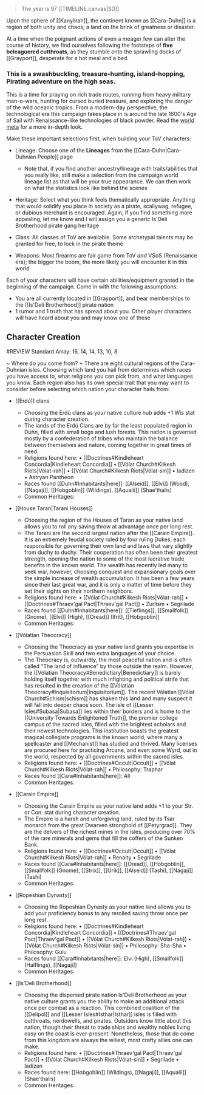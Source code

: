 > The year is 97 [[TIMELINE.canvas|SD]]

Upon the sphere of [[Kanyiirah]], the continent known as [[Cara-Duhn]] is a region of both unity and chaos; a land on the brink of greatness or disaster. 

At a time when the poignant actions of even a meager few can alter the course of history, we find ourselves following the footsteps of **five beleaguered cutthroats**, as they stumble onto the sprawling docks of [[Grayport]], desperate for a hot meal and a bed.


### This is a swashbuckling, treasure-hunting, island-hopping, Pirating adventure on the high seas.

This is a time for praying on rich trade routes, running from heavy military man-o-wars, hunting for cursed buried treasure, and exploring the danger of the wild oceanic tropics. From a modern-day perspective, the technological era this campaign takes place in is around the late 1600's Age of Sail with Renaissance-like technologies of black powder. Read the [world meta](https://www.worldanvil.com/w/kanyiirah-jrpryer/meta) for a more in-depth look.   
  
Make these important selections first, when building your ToV characters:

- Lineage: Choose one of the **Lineages** from the [[Cara-Duhn|Cara-Duhnian People]] page
	- Note that, if you find another ancestry/lineage with traits/abilities that you really like, still make a selection from the campaign world lineage list as that will be your true appearance. We can then work on what the statistics look like behind the scenes

- Heritage: Select what you think feels thematically appropriate. Anything that would solidify you place in society as a pirate, scallywag, refugee, or dubious merchant is encouraged. Again, if you find something more appealing, let me know and I will assign you a generic Is'Deli Brotherhood pirate gang heritage

- Class: All classes of ToV are available. Some archetypal talents may be granted for free, to lock in the pirate theme

- Weapons: Most firearms are fair game from ToV _and_ VSoS (Renaissance era); the bigger the boom, the more likely you will encounter it in this world


Each of your characters will have certain abilities/equipment granted in the beginning of the campaign. Come in with the following assumptions:
- You are all currently located in [[Grayport]], and bear memberships to the [[Is'Deli Brotherhood]] pirate nation
- 1 rumor and 1 truth that has spread about you. Other player characters will have heard about you and may know one of these

## Character Creation
#REVIEW 
Standard Array: 16, 14, 14, 13, 10, 8

~ Where do you come from? ~
There are eight cultural regions of the Cara-Duhnian isles. Choosing which land you hail from determines which races you have access to, what religions you can pick from, and what languages you know. Each region also has its own special trait that you may want to consider before selecting which nation your character hails from:

- [[Erdú]] clans
	- Choosing the Erdú clans as your native culture hub adds +1 Wis stat during character creation. 
	- The lands of the Erdú Clans are by far the least populated region in Duhn, filled with small bogs and lush forests. This nation is governed mostly by a confederation of tribes who maintain the balance between themselves and nature, coming together in great times of need. 
	- Religions found here: • [[Doctrines#Kindleheart Concordia|Kindleheart Concordia]] • [[Vólat Church#Kilkesh Riots|Vólat-rah]] • [[Vólat Church#Kilkesh Riots|Vólat-sin]] • Iadizen • Astryan Pantheon
	- Races found [[Duhn#Inhabitants|here]]: [[Alseid]], [[Elvi]] (Wood), [[Nagaji]], [[Hobgoblin]] (Wildings), [[Aqualii]] (Shae’thalis)
	- Common Heritages:

- [[House Taran|Tarani Houses]] 
	- Choosing the region of the Houses of Taran as your native land allows you to roll any saving throw at advantage once per long rest.
	- The Tarani are the second largest nation after the [[Carain Empire]]. It is an extremely feudal society ruled by four ruling Dukes, each responsible for governing their own land and laws that vary slightly from duchy to duchy. Their cooperation has often been their greatest strength, opening the nation to some of the most lucrative trade benefits in the known world. The wealth has recently led many to seek war, however, choosing conquest and expansionary goals over the simple increase of wealth accumulation. It has been a few years since their last great war, and it is only a matter of time before they set their sights on their northern neighbors. 
	- Religions found here: • [[Vólat Church#Kilkesh Riots|Vólat-rah]] • [[Doctrines#Thraev'gal Pact|Thraev'gal Pact]] • Zurlism • Segrilade 
	- Races found [[Duhn#Inhabitants|here]]: [[Tieflings]], [[Smallfolk]] (Gnome), [[Elvi]] (High), [[Oread]] (Ifrit), [[Hobgoblin]]
	- Common Heritages:

- [[Vólatian Theocracy]]
	- Choosing the Theocracy as your native land grants you expertise in the Persuasion Skill and two extra languages of your choice. 
	- The Theocracy is, outwardly, the most peaceful nation and is often called “The land of influence” by those outside the realm. However, the [[Vólatian Theocracy#Benedictiary|Benedictiary]] is barely holding itself together with much infighting and political strife that has resulted in the creation of the [[Vólatian Theocracy#Inquisitorium|Inquisitorium]]. The recent Vólatian [[Vólat Church#Schism|schism]] has shaken this land and many suspect it will fall into deeper chaos soon. The isle of [[Lesser Isles#Subasa|Subasa]] lies within their borders and is home to the [[University Towards Enlightened Truth]], the premier college campus of the sacred isles, filled with the brightest scholars and their newest technologies. This institution boasts the greatest magical collegiate programs is the known world, where many a spellcaster and [[Mechanist]] has studied and thrived. Many licenses are procured here for practicing Arcane, and even some Wyrd, out in the world, respected by all governments within the sacred isles. 
	- Religions found here: • [[Doctrines#Occult|Occult]] • [[Vólat Church#Kilkesh Riots|Vólat-rah]] • Philosophy: Traphar 
	- Races found [[Cara#Inhabitants|here]]: All
	- Common Heritages:

- [[Carain Empire]]
	- Choosing the Carain Empire as your native land adds +1 to your Str. or Con. stat during character creation. 
	- The Empire is a harsh and unforgiving land, ruled by its Tsar monarch from the great Dwarven stronghold of [[Petyrgrad]]. They are the delvers of the richest mines in the isles, producing over 70% of the rare minerals and gems that fill the coffers of the Sunken Bank. 
	- Religions found here: • [[Doctrines#Occult|Occult]] • [[Vólat Church#Kilkesh Riots|Vólat-rah]] • Renaity • Segrilade 
	- Races found [[Cara#Inhabitants|here]]: [[Oread]], [[Hobgoblin]], [[Smallfolk]] (Gnome), [[Strix]], [[Urik]], [[Alseid]] (Tashi), [[Nagaji]] (Tashi)
	- Common Heritages:

- [[Ropeshian Dynasty]]
	- Choosing the Ropeshian Dynasty as your native land allows you to add your proficiency bonus to any rerolled saving throw once per long rest.
	- Religions found here: • [[Doctrines#Kindleheart Concordia|Kindleheart Concordia]] • [[Doctrines#Thraev'gal Pact|Thraev'gal Pact]] • [[Vólat Church#Kilkesh Riots|Vólat-rah]] • [[Vólat Church#Kilkesh Riots|Vólat-sin]] • Philosophy: Sha-Sha • Philosophy: Gulu 
	- Races found [[Cara#Inhabitants|here]]: Elvi (High), [[Smallfolk]] (Halflings), [[Nagaji]]
	- Common Heritages:

- [[Is'Deli Brotherhood]]
	- Choosing the dispersed pirate nation Is'Deli Brotherhood as your native culture grants you the ability to make an additional attack once per combat as a reaction. This combined coalition of the [[Delipol]] and [[Lesser Isles#Isthar|Isthar]] isles is filled with cutthroats, nerdowells, and pirates. Outsiders know little about this nation, though their threat to trade ships and wealthy nobles living easy on the coast is ever-present. Nonetheless, those that do come from this kingdom are always the wiliest, most crafty allies one can make. 
	- Religions found here: • [[Doctrines#Thraev'gal Pact|Thraev'gal Pact]] • [[Vólat Church#Kilkesh Riots|Vólat-sin]] • Segrilade • Iadizen 
	- Races found here: [[Hobgoblin]] (Wildings), [[Nagaji]], [[Aqualii]] (Shae’thalis)
	- Common Heritages: